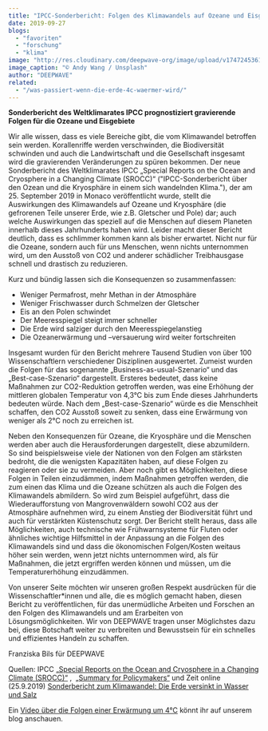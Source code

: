 ```yaml
---
title: "IPCC-Sonderbericht: Folgen des Klimawandels auf Ozeane und Eisgebiete"
date: 2019-09-27
blogs: 
  - "favoriten"
  - "forschung"
  - "klima"
image: "http://res.cloudinary.com/deepwave-org/image/upload/v1747245361/deepwave.org/andy-wang-RxzyCRCmlRA-unsplash-scaled.jpg"
image_caption: "© Andy Wang / Unsplash"
author: "DEEPWAVE"
related: 
  - "/was-passiert-wenn-die-erde-4c-waermer-wird/"
---
```


**Sonderbericht des Weltklimarates IPCC prognostiziert gravierende Folgen für die Ozeane und Eisgebiete**

Wir alle wissen, dass es viele Bereiche gibt, die vom Klimawandel betroffen sein werden. Korallenriffe werden verschwinden, die Biodiversität schwinden und auch die Landwirtschaft und die Gesellschaft insgesamt wird die gravierenden Veränderungen zu spüren bekommen. Der neue Sonderbericht des Weltklimarates IPCC „Special Reports on the Ocean and Cryosphere in a Changing Climate (SROCC)“ ("IPCC-Sonderbericht über den Ozean und die Kryosphäre in einem sich wandelnden Klima."), der am 25. September 2019 in Monaco veröffentlicht wurde, stellt die Auswirkungen des Klimawandels auf Ozeane und Kryosphäre (die gefrorenen Teile unserer Erde, wie z.B. Gletscher und Pole) dar; auch welche Auswirkungen das speziell auf die Menschen auf diesem Planeten innerhalb dieses Jahrhunderts haben wird. Leider macht dieser Bericht deutlich, dass es schlimmer kommen kann als bisher erwartet. Nicht nur für die Ozeane, sondern auch für uns Menschen, wenn nichts unternommen wird, um den Ausstoß von CO2 und anderer schädlicher Treibhausgase schnell und drastisch zu reduzieren.

Kurz und bündig lassen sich die Konsequenzen so zusammenfassen:

- Weniger Permafrost, mehr Methan in der Atmosphäre
- Weniger Frischwasser durch Schmelzen der Gletscher
- Eis an den Polen schwindet
- Der Meeresspiegel steigt immer schneller
- Die Erde wird salziger durch den Meeresspiegelanstieg
- Die Ozeanerwärmung und –versauerung wird weiter fortschreiten

Insgesamt wurden für den Bericht mehrere Tausend Studien von über 100 Wissenschaftlern verschiedener Disziplinen ausgewertet. Zumeist wurden die Folgen für das sogenannte „Business-as-usual-Szenario“ und das „Best-case-Szenario“ dargestellt. Ersteres bedeutet, dass keine Maßnahmen zur CO2\-Reduktion getroffen werden, was eine Erhöhung der mittleren globalen Temperatur von 4,3°C bis zum Ende dieses Jahrhunderts bedeuten würde. Nach dem „Best-case-Szenario“ würde es die Menschheit schaffen, den CO2 Ausstoß soweit zu senken, dass eine Erwärmung von weniger als 2°C noch zu erreichen ist.

Neben den Konsequenzen für Ozeane, die Kryosphäre und die Menschen werden aber auch die Herausforderungen dargestellt, diese abzumildern. So sind beispielsweise viele der Nationen von den Folgen am stärksten bedroht, die die wenigsten Kapazitäten haben, auf diese Folgen zu reagieren oder sie zu vermeiden. Aber noch gibt es Möglichkeiten, diese Folgen in Teilen einzudämmen, indem Maßnahmen getroffen werden, die zum einen das Klima und die Ozeane schützen als auch die Folgen des Klimawandels abmildern. So wird zum Beispiel aufgeführt, dass die Wiederaufforstung von Mangrovenwäldern sowohl CO2 aus der Atmosphäre aufnehmen wird, zu einem Anstieg der Biodiversität führt und auch für verstärkten Küstenschutz sorgt. Der Bericht stellt heraus, dass alle Möglichkeiten, auch technische wie Frühwarnsysteme für Fluten oder ähnliches wichtige Hilfsmittel in der Anpassung an die Folgen des Klimawandels sind und dass die ökonomischen Folgen/Kosten weitaus höher sein werden, wenn jetzt nichts unternommen wird, als für Maßnahmen, die jetzt ergriffen werden können und müssen, um die Temperaturerhöhung einzudämmen.

Von unserer Seite möchten wir unseren großen Respekt ausdrücken für die Wissenschaftler\*innen und alle, die es möglich gemacht haben, diesen Bericht zu veröffentlichen, für das unermüdliche Arbeiten und Forschen an den Folgen des Klimawandels und am Erarbeiten von Lösungsmöglichkeiten. Wir von DEEPWAVE tragen unser Möglichstes dazu bei, diese Botschaft weiter zu verbreiten und Bewusstsein für ein schnelles und effizientes Handeln zu schaffen.

Franziska Bils für DEEPWAVE

Quellen: IPCC [„Special Reports on the Ocean and Cryosphere in a Changing Climate (SROCC)“](https://www.ipcc.ch/srocc/download-report/) ,  [„Summary for Policymakers“](https://www.ipcc.ch/srocc/download-report/) und Zeit online (25.9.2019) [Sonderbericht zum Klimawandel: Die Erde versinkt in Wasser und Salz](https://www.zeit.de/wissen/umwelt/2019-09/sonderbericht-klimawandel-ipcc-report-ergebnisse-weltklimarat-klimaschutz#die-erde-wird-salziger)

Ein [Video über die Folgen einer Erwärmung um 4°C](https://www.deepwave.org/was-passiert-wenn-die-erde-4c-waermer-wird/) könnt ihr auf unserem blog anschauen.
